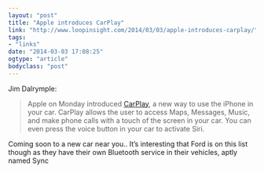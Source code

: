 ```yaml
---
layout: "post"
title: "Apple introduces CarPlay"
link: "http://www.loopinsight.com/2014/03/03/apple-introduces-carplay/"
tags: 
- "links"
date: "2014-03-03 17:08:25"
ogtype: "article"
bodyclass: "post"
---
```


Jim Dalrymple:

> Apple on Monday introduced [CarPlay](http://www.apple.com/ios/carplay/), a new way to use the iPhone in your car. CarPlay allows the user to access Maps, Messages, Music, and make phone calls with a touch of the screen in your car. You can even press the voice button in your car to activate Siri.

Coming soon to a new car near you.. It’s interesting that Ford is on this list though as they have their own Bluetooth service in their vehicles, aptly named Sync